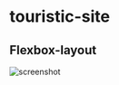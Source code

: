 # touristic-site

## Flexbox-layout
![screenshot](https://user-images.githubusercontent.com/44479460/47560631-14badb00-d919-11e8-88a9-db2d7a395065.jpg)

